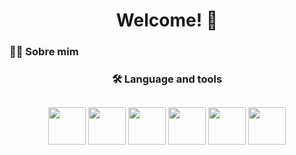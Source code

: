 
<h1 align="center">Welcome! 👋</h1>

###

<h3 align="left">👩‍💻  Sobre mim</h3>

###

<h3 align="center">🛠 Language and tools</h3>

##


<main>
          <div align="center">
          <img style="width:60px;" src="https://cdn.jsdelivr.net/gh/devicons/devicon@latest/icons/docker/docker-plain.svg" /> 
          <img style="width:60px;" src="https://cdn.jsdelivr.net/gh/devicons/devicon@latest/icons/kubernetes/kubernetes-plain.svg" />      
          <img style="width:60px;" src="https://cdn.jsdelivr.net/gh/devicons/devicon@latest/icons/bash/bash-plain.svg" />
          <img style="width:60px;" src="https://cdn.jsdelivr.net/gh/devicons/devicon@latest/icons/linux/linux-original.svg" />        
          <img style="width:60px;" src="https://cdn.jsdelivr.net/gh/devicons/devicon@latest/icons/python/python-original.svg" />
          <img style="width:60px;" src="https://cdn.jsdelivr.net/gh/devicons/devicon@latest/icons/terraform/terraform-plain.svg" />             
          </div>    
</main>

<br>


          

